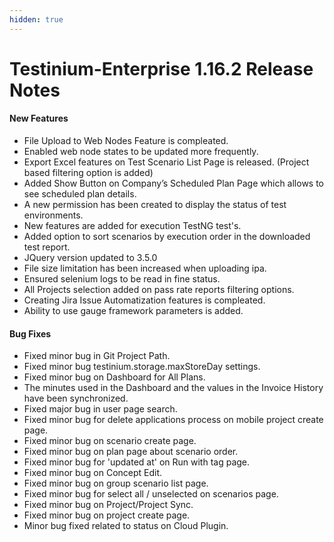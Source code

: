 ```yaml
---
hidden: true
---
```


# Testinium-Enterprise 1.16.2 Release Notes

#### New Features

* File Upload to Web Nodes Feature is compleated.
* Enabled web node states to be updated more frequently.
* Export Excel features on Test Scenario List Page is released. (Project based filtering option is added)
* Added Show Button on Company’s Scheduled Plan Page which allows to see scheduled plan details.
* A new permission has been created to display the status of test environments.
* New features are added for execution TestNG test's.
* Added option to sort scenarios by execution order in the downloaded test report.
* JQuery version updated to 3.5.0
* File size limitation has been increased when uploading ipa.
* Ensured selenium logs to be read in fine status.
* All Projects selection added on pass rate reports filtering options.
* Creating Jira Issue Automatization features is compleated.
* Ability to use gauge framework parameters is added.

#### Bug Fixes

* Fixed minor bug in Git Project Path.
* Fixed minor bug testinium.storage.maxStoreDay settings.
* Fixed minor bug on Dashboard for All Plans.
* The minutes used in the Dashboard and the values in the Invoice History have been synchronized.
* Fixed major bug in user page search.
* Fixed minor bug for delete applications process on mobile project create page.
* Fixed minor bug on scenario create page.
* Fixed minor bug on plan page about scenario order.
* Fixed minor bug for 'updated at' on Run with tag page.
* Fixed minor bug on Concept Edit.
* Fixed minor bug on group scenario list page.
* Fixed minor bug for select all / unselected on scenarios page.
* Fixed minor bug on Project/Project Sync.
* Fixed minor bug on project create page.
* Minor bug fixed related to status on Cloud Plugin.
